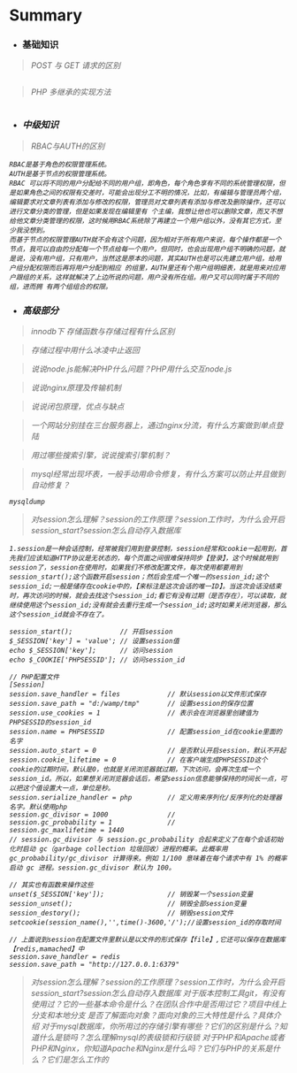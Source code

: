 # Summary

* ### 基础知识<i id="basic" />

> POST 与 GET 请求的区别

```

```

> PHP 多继承的实现方法

```

```

* ### 中级知识<i id="middle" />

> RBAC与AUTH的区别
```
RBAC是基于角色的权限管理系统。
AUTH是基于节点的权限管理系统。
RBAC 可以将不同的用户分配给不同的用户组，即角色，每个角色享有不同的系统管理权限，但是如果角色之间的权限有交差时，可能会出现分工不明的情况，比如，有编辑与管理员两个组，编辑要求对文章列表有添加与修改的权限，管理员对文章列表有添加与修改及删除操作，还可以进行文章分类的管理，但是如果发现在编辑里有 个主编，我想让他也可以删除文章，而又不想给他文章分类管理的权限，这时候用RBAC系统除了再建立一个用户组以外，没有其它方式，至少我没想到。
而基于节点的权限管理AUTH就不会有这个问题，因为相对于所有用户来说，每个操作都是一个节点，我可以自由的分配每一个节点给每一个用户，但同时，也会出现用户组不明确的问题，就是说，没有用户组，只有用户，当然这是原本的问题，其实AUTH也是可以先建立用户组，给用户组分配权限而后再将用户分配到相应 的组里，AUTH里还有个用户组明细表，就是用来对应用户跟组的关系，这样就解决了上边所说的问题，用户没有所在组。用户又可以同时属于不同的组，进而拥 有两个组组合的权限。
```

* ### 高级部分 <i id="hight" />

> innodb下 存储函数与存储过程有什么区别

> 存储过程中用什么冰凌中止返回

> 说说node.js能解决PHP什么问题？PHP用什么交互node.js

> 说说nginx原理及传输机制

> 说说闭包原理，优点与缺点

> 一个网站分别挂在三台服务器上，通过nginx分流，有什么方案做到单点登陆

> 用过哪些搜索引擎，说说搜索引擎机制？

> mysql经常出现坏表，一般手动用命令修复，有什么方案可以防止并且做到自动修复？
```
mysqldump

```

> 对session怎么理解？session的工作原理？session工作时，为什么会开启session_start?session怎么自动存入数据库

```
1.session是一种会话控制，经常被我们用到登录控制，session经常和cookie一起用到，首先我们应该知道HTTP协议是无状态的，每个页面之间很难保持同步【登录】，这个时候就用到session了，session在使用时，如果我们不修改配置文件，每次使用都要用到session_start();这个函数开启session；然后会生成一个唯一的session_id;这个session_id;一般是储存在cookie中的，【来标注是这次会话的唯一ID】。当这次会话没结束时，再次访问的时候，就会去找这个session_id;看它有没有过期（是否存在），可以读取，就继续使用这个session_id;没有就会去重行生成一个session_id;这时如果关闭浏览器，那么这个session_id就会不存在了。

session_start();			// 开启session
$_SESSION['key'] = 'value';	// 设置session值
echo $_SESSION['key'];		// 访问session
echo $_COOKIE['PHPSESSID'];	// 访问session_id

// PHP配置文件
[Session]
session.save_handler = files 			// 默认session以文件形式保存
session.save_path = "d:/wamp/tmp"		// 设置session的保存位置
session.use_cookies = 1					// 表示会在浏览器里创建值为PHPSESSID的session_id
session.name = PHPSESSID 				// 配置session_id在cookie里面的名字
session.auto_start = 0 					// 是否默认开启session，默认不开起
session.cookie_lifetime = 0 			// 在客户端生成PHPSESSID这个cookie的过期时间，默认是0，也就是关闭浏览器就过期，下次访问，会再次生成一个session_id。所以，如果想关闭浏览器会话后，希望session信息能够保持的时间长一点，可以把这个值设置大一点，单位是秒。
session.serialize_handler = php 		// 定义用来序列化/反序列化的处理器名字。默认使用php
session.gc_divisor = 1000 				//
session.gc_probability = 1				//
session.gc_maxlifetime = 1440
// session.gc_divisor 与 session.gc_probability 合起来定义了在每个会话初始化时启动 gc（garbage collection 垃圾回收）进程的概率。此概率用 gc_probability/gc_divisor 计算得来。例如 1/100 意味着在每个请求中有 1% 的概率启动 gc 进程。session.gc_divisor 默认为 100。

// 其实也有函数来操作这些
unset($_SESSION['key']);				// 销毁某一个session变量
session_unset();						// 销毁全部session变量
session_destory();						// 销毁session文件
setcookie(session_name(),'',time()-3600,'/');//设置session_id的存取时间

// 上面说到session在配置文件里默认是以文件的形式保存【file】,它还可以保存在数据库【redis,mamached】中 
session.save_handler = redis
session.save_path = "http://127.0.0.1:6379"
```

> 对session怎么理解？session的工作原理？session工作时，为什么会开启session_start?session怎么自动存入数据库
> 对于版本控制工具git，有没有使用过？它的一些基本命令是什么？在团队合作中是否用过它？项目中线上分支和本地分支
> 是否了解面向对象？面向对象的三大特性是什么？具体介绍
> 对于mysql数据库，你所用过的存储引擎有哪些？它们的区别是什么？知道什么是锁吗？怎么理解mysql的表级锁和行级锁
> 对于PHP和Apache或者PHP和Nginx，你知道Apache和Nginx是什么吗？它们与PHP的关系是什么？它们是怎么工作的